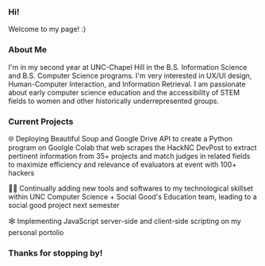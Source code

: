### Hi! 

Welcome to my page! :)

### About Me

I'm in my second year at UNC-Chapel Hill in the B.S. Information Science and B.S. Computer Science programs. I'm very interested in UX/UI design, Human-Computer Interaction, and Information Retrieval. I am passionate about early computer science education and the accessibility of STEM fields to women and other historically underrepresented groups.

### Current Projects

🌐 Deploying Beautiful Soup and Google Drive API to create a Python program on Goolgle Colab that web scrapes the HackNC DevPost to extract pertinent information from 35+ projects and match judges in related fields to maximize efficiency and relevance of evaluators at event with 100+ hackers

👩‍💻 Continually adding new tools and softwares to my technological skillset within UNC Computer Science + Social Good's Education team, leading to a social good project next semester

🕸 Implementing JavaScript server-side and client-side scripting on my personal portolio

### Thanks for stopping by!


<!--
**suzannamoran/suzannamoran** is a ✨ _special_ ✨ repository because its `README.md` (this file) appears on your GitHub profile.

Here are some ideas to get you started:

- 🔭 I’m currently working on ...
- 🌱 I’m currently learning ...
- 👯 I’m looking to collaborate on ...
- 🤔 I’m looking for help with ...
- 💬 Ask me about ...
- 📫 How to reach me: ...
- 😄 Pronouns: ...
- ⚡ Fun fact: ...
-->
